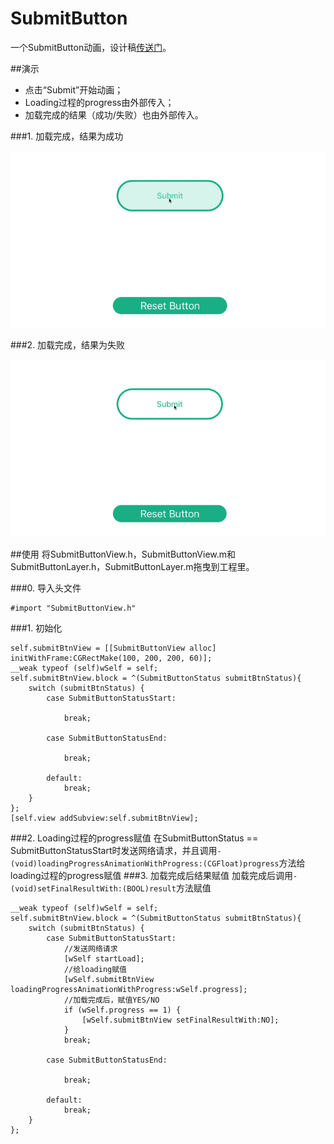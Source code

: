 # SubmitButton
一个SubmitButton动画，设计稿[传送门](https://dribbble.com/shots/1426764-Submit-Button)。

##演示
- 点击“Submit”开始动画；
- Loading过程的progress由外部传入；
- 加载完成的结果（成功/失败）也由外部传入。


###1.	加载完成，结果为成功

![submit_button_succeed](https://github.com/JixinZhang/SubmitButton/blob/master/submit_button_succeed.gif)

###2. 加载完成，结果为失败

![submit_button_failed](https://github.com/JixinZhang/SubmitButton/blob/master/submit_button_failed.gif)

##使用
将SubmitButtonView.h，SubmitButtonView.m和SubmitButtonLayer.h，SubmitButtonLayer.m拖曳到工程里。

###0. 导入头文件

```
#import "SubmitButtonView.h"

```

###1. 初始化

```
self.submitBtnView = [[SubmitButtonView alloc] initWithFrame:CGRectMake(100, 200, 200, 60)];
__weak typeof (self)wSelf = self;
self.submitBtnView.block = ^(SubmitButtonStatus submitBtnStatus){
    switch (submitBtnStatus) {
        case SubmitButtonStatusStart:
            
            break;
            
        case SubmitButtonStatusEnd:
            
            break;
            
        default:
            break;
    }
};
[self.view addSubview:self.submitBtnView];
```

###2. Loading过程的progress赋值
在SubmitButtonStatus == SubmitButtonStatusStart时发送网络请求，并且调用`- (void)loadingProgressAnimationWithProgress:(CGFloat)progress`方法给loading过程的progress赋值
###3. 加载完成后结果赋值
加载完成后调用`- (void)setFinalResultWith:(BOOL)result`方法赋值

```
__weak typeof (self)wSelf = self;
self.submitBtnView.block = ^(SubmitButtonStatus submitBtnStatus){
    switch (submitBtnStatus) {
        case SubmitButtonStatusStart:
            //发送网络请求
            [wSelf startLoad];
            //给loading赋值
            [wSelf.submitBtnView loadingProgressAnimationWithProgress:wSelf.progress];
            //加载完成后，赋值YES/NO
            if (wSelf.progress == 1) {
    	        [wSelf.submitBtnView setFinalResultWith:NO];
            }
            break;
            
        case SubmitButtonStatusEnd:
            
            break;
            
        default:
            break;
    }
};

```






